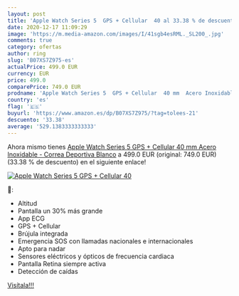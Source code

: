 ```yaml
---
layout: post
title: 'Apple Watch Series 5  GPS + Cellular  40 al 33.38 % de descuento'
date: 2020-12-17 11:09:29
image: 'https://m.media-amazon.com/images/I/41sgb4esRML._SL200_.jpg'
comments: true
category: ofertas
author: ring
slug: 'B07XS7Z975-es'
actualPrice: 499.0 EUR
currency: EUR
price: 499.0
comparePrice: 749.0 EUR
prodname: 'Apple Watch Series 5  GPS + Cellular  40 mm  Acero Inoxidable - Correa Deportiva Blanco'
country: 'es'
flag: '🇪🇸'
buyurl: 'https://www.amazon.es/dp/B07XS7Z975/?tag=tolees-21'
descuento: '33.38'
average: '529.1383333333333'
---
```


Ahora mismo tienes [Apple Watch Series 5  GPS + Cellular  40 mm  Acero Inoxidable - Correa Deportiva Blanco](https://www.amazon.es/dp/B07XS7Z975/?tag=tolees-21) a 499.0 EUR (original: 749.0 EUR) (33.38 %  de descuento) en el siguiente enlace!

[![Apple Watch Series 5  GPS + Cellular  40](https://m.media-amazon.com/images/I/41sgb4esRML._SL200_.jpg)](https://www.amazon.es/dp/B07XS7Z975/?tag=tolees-21)

🔎:

- Altitud
- Pantalla un 30% más grande
- App ECG
- GPS + Cellular
- Brújula integrada
- Emergencia SOS con llamadas nacionales e internacionales
- Apto para nadar
- Sensores eléctricos y ópticos de frecuencia cardiaca
- Pantalla Retina siempre activa
- Detección de caídas

[Visítala!!!](https://www.amazon.es/dp/B07XS7Z975/?tag=tolees-21)
